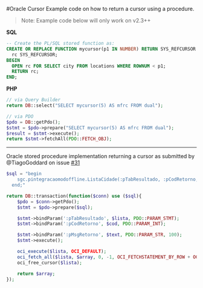#Oracle Cursor
Example code on how to return a cursor using a procedure.
> Note: Example code below will only work on v2.3++

**SQL**
```sql
-- Create the PL/SQL stored function as:
CREATE OR REPLACE FUNCTION mycursor(p1 IN NUMBER) RETURN SYS_REFCURSOR AS
  rc SYS_REFCURSOR;
BEGIN
  OPEN rc FOR SELECT city FROM locations WHERE ROWNUM < p1;
  RETURN rc;
END;
```

**PHP**
```php
// via Query Builder
return DB::select("SELECT mycursor(5) AS mfrc FROM dual");

// via PDO
$pdo = DB::getPdo();
$stmt = $pdo->prepare("SELECT mycursor(5) AS mfrc FROM dual");
$result = $stmt->execute();
return $stmt->fetchAll(PDO::FETCH_OBJ);
```

-----

Oracle stored procedure implementation returning a cursor  as submitted by @TiagoGoddard on issue [#31](https://github.com/yajra/laravel-oci8/issues/31)

```php
$sql = "begin
    sgc.pintegracaomodoffline.ListaCidade(:pTabResultado, :pCodRetorno, :pMsgRetorno);
  end;"

return DB::transaction(function($conn) use ($sql){
    $pdo = $conn->getPdo();
    $stmt = $pdo->prepare($sql);

    $stmt->bindParam(':pTabResultado', $lista, PDO::PARAM_STMT);
    $stmt->bindParam(':pCodRetorno', $cod, PDO::PARAM_INT);

    $stmt->bindParam(':pMsgRetorno', $text, PDO::PARAM_STR, 100);
    $stmt->execute();

    oci_execute($lista, OCI_DEFAULT);
    oci_fetch_all($lista, $array, 0, -1, OCI_FETCHSTATEMENT_BY_ROW + OCI_ASSOC );
    oci_free_cursor($lista);

    return $array;
});
```